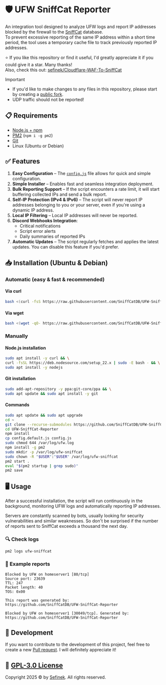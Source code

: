 # 🛡️ UFW SniffCat Reporter
An integration tool designed to analyze UFW logs and report IP addresses blocked by the firewall to the [SniffCat](https://sniffcat.com) database.  
To prevent excessive reporting of the same IP address within a short time period, the tool uses a temporary cache file to track previously reported IP addresses.

⭐ If you like this repository or find it useful, I'd greatly appreciate it if you could give it a star. Many thanks!  
Also, check this out: [sefinek/Cloudflare-WAF-To-SniffCat](https://github.com/sefinek/Cloudflare-WAF-To-SniffCat)

> [!IMPORTANT]
> - If you'd like to make changes to any files in this repository, please start by creating a [public fork](https://github.com/SniffCatDB/UFW-SniffCat-Reporter/fork).
> - UDP traffic should not be reported!


## 📋 Requirements
- [Node.js + npm](https://gist.github.com/sefinek/fb50041a5f456321d58104bbf3f6e649)
- [PM2](https://www.npmjs.com/package/pm2) (`npm i -g pm2`)
- [Git](https://gist.github.com/sefinek/1de50073ffbbae82fc901506304f0ada)
- Linux (Ubuntu or Debian)


## ✅ Features
1. **Easy Configuration** – The [`config.js`](config.default.js) file allows for quick and simple configuration.
2. **Simple Installer** – Enables fast and seamless integration deployment.
3. **Bulk Reporting Support** – If the script encounters a rate limit, it will start buffering collected IPs and send a bulk report.
4. **Self-IP Protection (IPv4 & IPv6)** – The script will never report IP addresses belonging to you or your server, even if you're using a dynamic IP address.
5. **Local IP Filtering** – Local IP addresses will never be reported.
6. **Discord Webhooks Integration**:
    - Critical notifications
    - Script error alerts
    - Daily summaries of reported IPs
7. **Automatic Updates** – The script regularly fetches and applies the latest updates. You can disable this feature if you'd prefer.


## 📥 Installation (Ubuntu & Debian)

### Automatic (easy & fast & recommended)
#### Via curl
```bash
bash <(curl -fsS https://raw.githubusercontent.com/SniffCatDB/UFW-SniffCat-Reporter/main/install.sh)
```

#### Via wget
```bash
bash <(wget -qO- https://raw.githubusercontent.com/SniffCatDB/UFW-SniffCat-Reporter/main/install.sh)
```

### Manually
#### Node.js installation
```bash
sudo apt install -y curl && \
curl -fsSL https://deb.nodesource.com/setup_22.x | sudo -E bash - && \
sudo apt install -y nodejs
```

#### Git installation
```bash
sudo add-apt-repository -y ppa:git-core/ppa && \
sudo apt update && sudo apt install -y git
```

#### Commands
```bash
sudo apt update && sudo apt upgrade
cd ~
git clone --recurse-submodules https://github.com/SniffCatDB/UFW-SniffCat-Reporter.git
cd UFW-SniffCat-Reporter
npm install
cp config.default.js config.js
sudo chmod 644 /var/log/ufw.log
npm install -g pm2
sudo mkdir -p /var/log/ufw-sniffcat
sudo chown -R "$USER":"$USER" /var/log/ufw-sniffcat
pm2 start .
eval "$(pm2 startup | grep sudo)"
pm2 save
```


## 🖥️ Usage
After a successful installation, the script will run continuously in the background, monitoring UFW logs and automatically reporting IP addresses.

Servers are constantly scanned by bots, usually looking for security vulnerabilities and similar weaknesses.
So don't be surprised if the number of reports sent to SniffCat exceeds a thousand the next day.

### 🔍 Check logs
```bash
pm2 logs ufw-sniffcat
```

### 📄 Example reports
```text
Blocked by UFW on homeserver1 [80/tcp]
Source port: 23639
TTL: 247
Packet length: 40
TOS: 0x00

This report was generated by:
https://github.com/SniffCatDB/UFW-SniffCat-Reporter
```

```text
Blocked by UFW on homeserver1 [30049/tcp]. Generated by: https://github.com/SniffCatDB/UFW-SniffCat-Reporter
```


## 🤝 Development
If you want to contribute to the development of this project, feel free to create a new [Pull request](https://github.com/SniffCatDB/UFW-SniffCat-Reporter/pulls). I will definitely appreciate it!


## 🔑 [GPL-3.0 License](LICENSE)
Copyright 2025 © by [Sefinek](https://sefinek.net). All rights reserved.